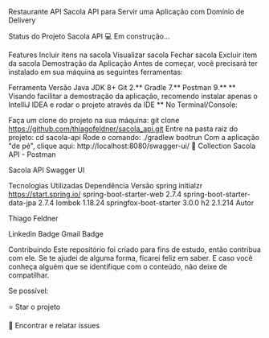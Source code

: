 Restaurante API
Sacola API para Servir uma Aplicação com Domínio de Delivery

Status do Projeto
Sacola API 💻 Em construção...

Features
Incluir itens na sacola
Visualizar sacola
Fechar sacola
Excluir item da sacola
Demostração da Aplicação
Antes de começar, você precisará ter instalado em sua máquina as seguintes ferramentas:

Ferramenta	Versão
Java JDK	8+
Git	2.**
Gradle	7.**
Postman	9.**
** Visando facilitar a demostração da aplicação, recomendo instalar apenas o IntelliJ IDEA e rodar o projeto através da IDE **
No Terminal/Console:

Faça um clone do projeto na sua máquina: git clone https://github.com/thiagofeldner/sacola_api.git
Entre na pasta raiz do projeto: cd sacola-api
Rode o comando: ./gradlew bootrun
Com a aplicação "de pé", clique aqui: http://localhost:8080/swagger-ui/
🚀 Collection Sacola API - Postman

Sacola API Swagger UI

Tecnologias Utilizadas
Dependência	Versão
spring initialzr	https://start.spring.io/
spring-boot-starter-web	2.7.4
spring-boot-starter-data-jpa	2.7.4
lombok	1.18.24
springfox-boot-starter	3.0.0
h2	2.1.214
Autor

Thiago Feldner

Linkedin Badge Gmail Badge

Contribuindo
Este repositório foi criado para fins de estudo, então contribua com ele.
Se te ajudei de alguma forma, ficarei feliz em saber. E caso você conheça alguém que se identifique com o conteúdo, não deixe de compatilhar.

Se possível:

⭐️ Star o projeto

🐛 Encontrar e relatar issues